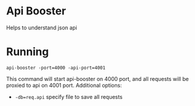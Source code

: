 # Api Booster

Helps to understand json api

# Running

```shell
api-booster -port=4000 -api-port=4001
```

This command will start api-booster on 4000 port, and all requests will be proxied to api on 4001 port.
Additional options:
* `-db=req.api` specify file to save all requests
